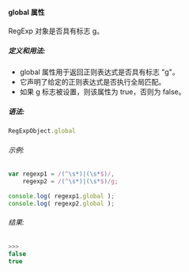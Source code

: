 #### global 属性

  RegExp 对象是否具有标志 g。

##### 定义和用法:

  - global 属性用于返回正则表达式是否具有标志 "g"。
  - 它声明了给定的正则表达式是否执行全局匹配。
  - 如果 g 标志被设置，则该属性为 true，否则为 false。

##### 语法:

  ```javascript
  RegExpObject.global
  ```
  
###### 示例:

  ```javascript
  var regexp1 = /(^\s*)|(\s*$)/,
      regexp2 = /(^\s*)|(\s*$)/g;
	  
  console.log( regexp1.global );
  console.log( regexp2.global );
  ```

###### 结果:

  ```javascript
  >>>
  false
  true
  ```
